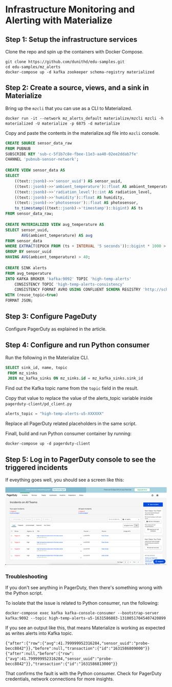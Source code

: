# Infrastructure Monitoring and Alerting with Materialize

## Step 1: Setup the infrastructure services

Clone the repo and spin up the containers with Docker Compose.

```console
git clone https://github.com/dunithd/edu-samples.git
cd edu-samples/mz_alerts
docker-compose up -d kafka zookeeper schema-registry materialized
```

## Step 2: Create a source, views, and a sink in Materialize

Bring up the `mzcli` that you can use as a CLI to Materialized.

```console
docker run -it --network mz_alerts_default materialize/mzcli mzcli -h materialized -U materialize -p 6875 -d materialize
```

Copy and paste the contents in the materialize.sql file into `mzcli` console.

```sql
CREATE SOURCE sensor_data_raw
FROM PUBNUB
SUBSCRIBE KEY 'sub-c-5f1b7c8e-fbee-11e3-aa40-02ee2ddab7fe'
CHANNEL 'pubnub-sensor-network';

CREATE VIEW sensor_data AS
SELECT
    ((text::jsonb)->>'sensor_uuid') AS sensor_uuid,
    ((text::jsonb)->>'ambient_temperature')::float AS ambient_temperature,
    ((text::jsonb)->>'radiation_level')::int AS radiation_level,
    ((text::jsonb)->>'humidity')::float AS humidity,
    ((text::jsonb)->>'photosensor')::float AS photosensor,
    to_timestamp(((text::jsonb)->'timestamp')::bigint) AS ts
FROM sensor_data_raw;

CREATE MATERIALIZED VIEW avg_temperature AS
SELECT sensor_uuid,
       AVG(ambient_temperature) AS avg
FROM sensor_data
WHERE EXTRACT(EPOCH FROM (ts + INTERVAL '5 seconds'))::bigint * 1000 > mz_logical_timestamp()
GROUP BY sensor_uuid
HAVING AVG(ambient_temperature) > 40;

CREATE SINK alerts
FROM avg_temperature
INTO KAFKA BROKER 'kafka:9092' TOPIC 'high-temp-alerts'
    CONSISTENCY TOPIC 'high-temp-alerts-consistency'
    CONSISTENCY FORMAT AVRO USING CONFLUENT SCHEMA REGISTRY 'http://schema-registry:8081'
WITH (reuse_topic=true)
FORMAT JSON;
```

## Step 3: Configure PageDuty

Configure PagerDuty as explained in the article. 

## Step 4: Configure and run Python consumer

Run the following in the Materialize CLI.

```sql
SELECT sink_id, name, topic
 FROM mz_sinks
 JOIN mz_kafka_sinks ON mz_sinks.id = mz_kafka_sinks.sink_id
```

Find out the Kafka topic name from the `topic` field in the result.

Copy that value to replace the value of the alerts_topic variable inside `pagerduty-client/pd_client.py`

```python
alerts_topic = "high-temp-alerts-u5-XXXXXX"
```

Replace all PagerDuty related placeholders in the same script.

Finall, build and run Python consumer container by running:

```console
docker-compose up -d pagerduty-client
```

## Step 5: Log in to PagerDuty console to see the triggered incidents

If eveything goes well, you should see a screen like this:

!["PagerDuty Console](pagerduty_console.png "PagerDuty Console")

### Troubleshooting

If you don't see anything in PagerDuty, then there's something wrong with the Python script.

To isolate that the issue is related to Python consumer, run the following:

```console
docker-compose exec kafka kafka-console-consumer --bootstrap-server kafka:9092 --topic high-temp-alerts-u5-1631586083-13100517045407420899
```

If you see an output like this, that means Materialize is working as expected as writes alerts into Kafka topic.

```console
{"after":{"row":{"avg":41.799999952316284,"sensor_uuid":"probe-becc8842"}},"before":null,"transaction":{"id":"1631586809000"}}
{"after":null,"before":{"row":{"avg":41.799999952316284,"sensor_uuid":"probe-becc8842"}},"transaction":{"id":"1631586813000"}}
```

That confirms the fault is with the Python consumer. Check for PagerDuty credentials, network connections for more insights.
